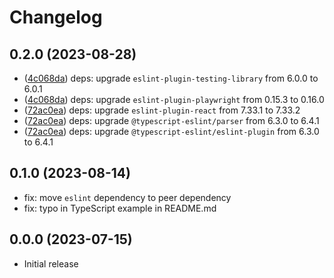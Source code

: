 # Changelog

## 0.2.0 (2023-08-28)

 - ([4c068da](https://github.com/neoncitylights/pkg-config/commit/4c068daaf191e274ca44b8037a1725e4e450c452)) deps: upgrade `eslint-plugin-testing-library` from 6.0.0 to 6.0.1
 - ([4c068da](https://github.com/neoncitylights/pkg-config/commit/4c068daaf191e274ca44b8037a1725e4e450c452)) deps: upgrade `eslint-plugin-playwright` from 0.15.3 to 0.16.0
 - ([72ac0ea](https://github.com/neoncitylights/pkg-config/commit/72ac0ea329772b02ef02ba21c48904588c48b849)) deps: upgrade `eslint-plugin-react` from 7.33.1 to 7.33.2
 - ([72ac0ea](https://github.com/neoncitylights/pkg-config/commit/72ac0ea329772b02ef02ba21c48904588c48b849)) deps: upgrade `@typescript-eslint/parser` from 6.3.0 to 6.4.1 
 - ([72ac0ea](https://github.com/neoncitylights/pkg-config/commit/72ac0ea329772b02ef02ba21c48904588c48b849)) deps: upgrade `@typescript-eslint/eslint-plugin` from 6.3.0 to 6.4.1

## 0.1.0 (2023-08-14)

 - fix: move `eslint` dependency to peer dependency
 - fix: typo in TypeScript example in README.md

## 0.0.0 (2023-07-15)

 - Initial release
